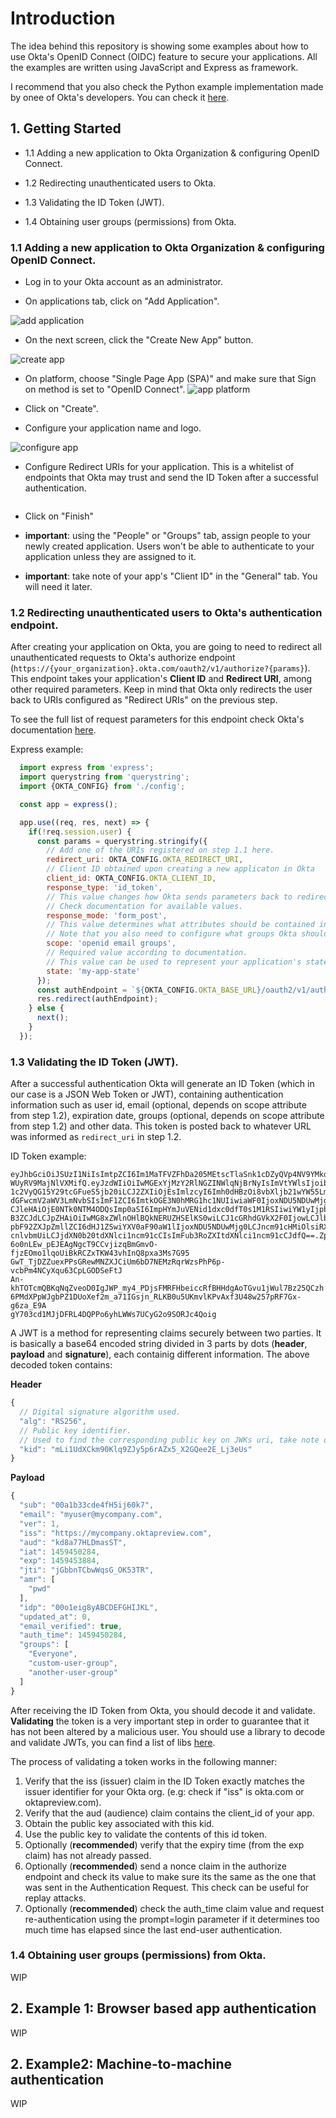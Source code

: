 # Introduction
The idea behind this repository is showing some examples about how to use Okta's OpenID Connect (OIDC) feature to secure your applications. All the examples are written using JavaScript and Express as framework.

I recommend that you also check the Python example implementation made by onee of Okta's developers. You can check it [here](https://github.com/jpf/okta-oidc-beta).

## 1. Getting Started
- 1.1 Adding a new application to Okta Organization & configuring OpenID Connect.

- 1.2 Redirecting unauthenticated users to Okta.

- 1.3 Validating the ID Token (JWT).

- 1.4 Obtaining user groups (permissions) from Okta.

### 1.1 Adding a new application to Okta Organization & configuring OpenID Connect.
  - Log in to your Okta account as an administrator.

  - On applications tab, click on "Add Application".
  
  ![add application](https://cloud.githubusercontent.com/assets/10089668/17463384/81a9de1c-5c9a-11e6-817d-3a5755f4104f.png)

  - On the next screen, click the "Create New App" button.
  
  ![create app](https://cloud.githubusercontent.com/assets/10089668/17463385/81ac9832-5c9a-11e6-8ef3-78d20f1d9b94.png)
 
  - On platform, choose "Single Page App (SPA)" and make sure that Sign on method is set to "OpenID Connect".
  ![app platform](https://cloud.githubusercontent.com/assets/10089668/17463386/81ad236a-5c9a-11e6-8253-a4af52ea60e1.png)
  
  - Click on "Create".
  
  - Configure your application name and logo.
  
  ![configure app](https://cloud.githubusercontent.com/assets/10089668/17463387/81b0a3b4-5c9a-11e6-9880-20535ac4a224.png)

  - Configure Redirect URIs for your application. This is a whitelist of endpoints that Okta may trust and send the ID Token after a successful authentication.
  
  <img here>
  
  - Click on "Finish"
  
  - **important**: using the "People" or "Groups" tab, assign people to your newly created application. Users won't be able to authenticate to your application unless they are assigned to it.
  
  - **important**: take note of your app's "Client ID" in the "General" tab. You will need it later.
  
  


### 1.2 Redirecting unauthenticated users to Okta's authentication endpoint.
After creating your application on Okta, you are going to need to redirect all unauthenticated requests to Okta's authorize endpoint (`https://{your_organization}.okta.com/oauth2/v1/authorize?{params}`). This endpoint takes your application's **Client ID** and **Redirect URI**, among other required parameters. Keep in mind that Okta only redirects the user back to URIs configured as "Redirect URIs" on the previous step.

To see the full list of request parameters for this endpoint check Okta's documentation [here](http://developer.okta.com/docs/api/resources/oauth2.html#authentication-request).

Express example:
```javascript
  import express from 'express';
  import querystring from 'querystring';
  import {OKTA_CONFIG} from './config';

  const app = express();

  app.use((req, res, next) => {
    if(!req.session.user) {
      const params = querystring.stringify({
        // Add one of the URIs registered on step 1.1 here.
        redirect_uri: OKTA_CONFIG.OKTA_REDIRECT_URI,
        // Client ID obtained upon creating a new applicaton in Okta
        client_id: OKTA_CONFIG.OKTA_CLIENT_ID,
        response_type: 'id_token',
        // This value changes how Okta sends parameters back to redirect_uri upon successfully authenticating a user.
        // Check documentation for available values.
        response_mode: 'form_post',
        // This value determines what attributes should be contained in the response JSON Web Token (JWT). OpenID is required, email and groups are optional, but really useful if you want the user's e-mail and permissions.
        // Note that you also need to configure what groups Okta should send back to your app. (step 1.4)
        scope: 'openid email groups',
        // Required value according to documentation.
        // This value can be used to represent your application's state upon the receipt of the response
        state: 'my-app-state'
      });
      const authEndpoint = `${OKTA_CONFIG.OKTA_BASE_URL}/oauth2/v1/authorize?${params}`;
      res.redirect(authEndpoint);
    } else {
      next();
    }
  });
```
### 1.3 Validating the ID Token (JWT).
After a successful authentication Okta will generate an ID Token (which in our case is a JSON Web Token or JWT), containing authentication information such as user id, email (optional, depends on scope attribute from step 1.2), expiration date, groups (optional, depends on scope attribute from step 1.2) and other data. This token is posted back to whatever URL was informed as `redirect_uri` in step 1.2.

ID Token example:
```
eyJhbGciOiJSUzI1NiIsImtpZCI6Im1MaTFVZFhDa205MEtscTlaSnk1cDZyQVp4NV9YMkdRZ
WUyRV9MajNlVXMifQ.eyJzdWIiOiIwMGExYjMzY2RlNGZINWlqNjBrNyIsImVtYWlsIjoibXl
1c2VyQG15Y29tcGFueS5jb20iLCJ2ZXIiOjEsImlzcyI6Imh0dHBzOi8vbXljb21wYW55Lm9r
dGFwcmV2aWV3LmNvbSIsImF1ZCI6ImtkOGE3N0hMRG1hc1NUIiwiaWF0IjoxNDU5NDUwMjg0L
CJleHAiOjE0NTk0NTM4ODQsImp0aSI6ImpHYmJuVENid1dxc0dfT0s1M1RSIiwiYW1yIjpbIn
B3ZCJdLCJpZHAiOiIwMG8xZWlnOHlBQkNERUZHSElKS0wiLCJ1cGRhdGVkX2F0IjowLCJlbWF
pbF92ZXJpZmllZCI6dHJ1ZSwiYXV0aF90aW1lIjoxNDU5NDUwMjg0LCJncm91cHMiOlsiRXZl
cnlvbmUiLCJjdXN0b20tdXNlci1ncm91cCIsImFub3RoZXItdXNlci1ncm91cCJdfQ==.Zp8a
6o0nLEw_pEJEAgNgcT9CCvjizqBmGmvO-fjzEOmo1lqoUiBkRCZxTKW43vhInQ8pxa3Ms7G95
GwT_TjDZZuexPPsGRewMNZXJCiUm6bD7NEMzRqrWzsPhP6p-vcbPm4NCyXqu63CpLGODSeFtJ
An-khTOTcmQBKqNqZveoD0IgJWP_my4_PDjsFMRFHbeiccRfBHHdgAoTGvu1jWul7Bz25QCzh
6PMdXPpWJgbPZ1DUoXef2m_a71IGsjn_RLKB0u5UKmvlKPvAxf3U48w257pRF7Gx-g6za_E9A
gY703cd1MJjDFRL4DQPPo6yhLWWs7UCyG2o9SORJc4Qoig
```

A JWT is a method for representing claims securely between two parties. It is basically a base64 encoded string divided in 3 parts by dots (**header**, **payload** and **signature**), each containig different information. The above decoded token contains:

**Header**
```javascript
{
  // Digital signature algorithm used.
  "alg": "RS256",
  // Public key identifier.
  // Used to find the corresponding public key on JWKs uri, take note of this.
  "kid": "mLi1UdXCkm90Klq9ZJy5p6rAZx5_X2GQee2E_Lj3eUs"
}
```

**Payload**
```javascript
{
  "sub": "00a1b33cde4fH5ij60k7",
  "email": "myuser@mycompany.com",
  "ver": 1,
  "iss": "https://mycompany.oktapreview.com",
  "aud": "kd8a77HLDmasST",
  "iat": 1459450284,
  "exp": 1459453884,
  "jti": "jGbbnTCbwWqsG_OK53TR",
  "amr": [
    "pwd"
  ],
  "idp": "00o1eig8yABCDEFGHIJKL",
  "updated_at": 0,
  "email_verified": true,
  "auth_time": 1459450284,
  "groups": [
    "Everyone",
    "custom-user-group",
    "another-user-group"
  ]
}
```

After receiving the ID Token from Okta, you should decode it and validate. **Validating** the token is a very important step in order to guarantee that it has not been altered by a malicious user. 
You should use a library to decode and validate JWTs, you can find a list of libs [here](https://jwt.io/).

The process of validating a token works in the following manner:

 1. Verify that the iss (issuer) claim in the ID Token exactly matches the issuer identifier for your Okta org. (e.g: check if "iss" is okta.com or oktapreview.com).
 2. Verify that the aud (audience) claim contains the client_id of your app.
 3. Obtain the public key associated with this kid.
 4. Use the public key to validate the contents of this id token.
 5. Optionally (**recommended**) verify that the expiry time (from the exp claim) has not already passed.
 6. Optionally (**recommended**) send a nonce claim in the authorize endpoint and check its value to make sure its the same as the one that was sent in the Authentication Request. This check can be useful for replay attacks.
 8. Optionally (**recommended**) check the auth_time claim value and request re-authentication using the prompt=login parameter if it determines too much time has elapsed since the last end-user authentication.

### 1.4 Obtaining user groups (permissions) from Okta.
WIP

## 2. Example 1: Browser based app authentication
WIP

## 2. Example2: Machine-to-machine authentication
WIP
